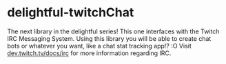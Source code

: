 # delightful-twitchChat
The next library in the delightful series! This one interfaces with the Twitch IRC Messaging System. Using this library you will be able to create chat bots or whatever you want, like a chat stat tracking app!? :O
Visit [dev.twitch.tv/docs/irc](https://dev.twitch.tv/docs/irc) for more information regarding IRC.
